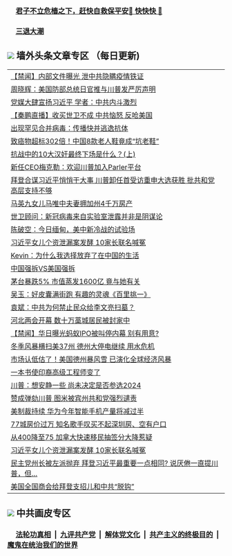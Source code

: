 
 ### &nbsp;&nbsp;&nbsp;&nbsp; [君子不立危樯之下，赶快自救保平安🍎 快快快 📩](https://github.com/pwgy/td/blob/master/README.md)

 ### &nbsp;&nbsp;&nbsp;&nbsp; [三退大潮](https://xcvkmzvnt.azureedge.net/?key=elmfdthqungpiwus&pin=85674129&ag=ogQuit&from=PW2) 

## <img src="https://img.icons8.com/cute-clipart/2x/circled-right.png"> 墙外头条文章专区 （每日更新)

<Table>
<tr><td colspan="2" align="left"><a href="https://cnlfbfej.xhuyd.press/?name=c1312089&key=encdeuyadochlaxz&from=pw2">【禁闻】内部文件曝光 泄中共隐瞒疫情铁证</a></td></tr>
<tr><td colspan="2" align="left"><a href="https://cnlfbfej.xhuyd.press/?name=c1312330&key=encdeuyadochlaxz&from=pw2">周晓辉：美国防部总统日官推与川普发严厉声明</a></td></tr>
<tr><td colspan="2" align="left"><a href="https://cnlfbfej.xhuyd.press/?name=c1312327&key=encdeuyadochlaxz&from=pw2">党媒大肆宣扬习近平 学者：中共内斗激烈</a></td></tr>
<tr><td colspan="2" align="left"><a href="https://cnlfbfej.xhuyd.press/?name=c1312381&key=encdeuyadochlaxz&from=pw2">【秦鹏直播】收买世卫不成 中共恼怒 反呛美国</a></td></tr>
<tr><td colspan="2" align="left"><a href="https://cnlfbfej.xhuyd.press/?name=c1312288&key=encdeuyadochlaxz&from=pw2">出现罕见合并病毒：传播快并逃逸抗体</a></td></tr>
<tr><td colspan="2" align="left"><a href="https://cnlfbfej.xhuyd.press/?name=c1312103&key=encdeuyadochlaxz&from=pw2">致癌物超标302倍！中国8款老人鞋竟成“坑老鞋”</a></td></tr>
<tr><td colspan="2" align="left"><a href="https://cnlfbfej.xhuyd.press/?name=c1312386&key=encdeuyadochlaxz&from=pw2">抗战中的10大汉奸最终下场是什么？(上)</a></td></tr>
<tr><td colspan="2" align="left"><a href="https://cnlfbfej.xhuyd.press/?name=c1312338&key=encdeuyadochlaxz&from=pw2">新任CEO梅克勒：欢迎川普加入Parler平台</a></td></tr>
<tr><td colspan="2" align="left"><a href="https://cnlfbfej.xhuyd.press/?name=c1312159&key=encdeuyadochlaxz&from=pw2">拜登合谋习近平悄悄干大事 川普卸任首受访重申大选获胜 批共和党高层支持不够</a></td></tr>
<tr><td colspan="2" align="left"><a href="https://cnlfbfej.xhuyd.press/?name=c1312335&key=encdeuyadochlaxz&from=pw2">马英九女儿马唯中夫妻拥加州4千万房产</a></td></tr>
<tr><td colspan="2" align="left"><a href="https://cnlfbfej.xhuyd.press/?name=c1312188&key=encdeuyadochlaxz&from=pw2">世卫顾问：新冠病毒来自实验室泄露并非是阴谋论</a></td></tr>
<tr><td colspan="2" align="left"><a href="https://cnlfbfej.xhuyd.press/?name=c1312269&key=encdeuyadochlaxz&from=pw2">陈破空：今日缅甸，美中新冷战的试验场</a></td></tr>
<tr><td colspan="2" align="left"><a href="https://cnlfbfej.xhuyd.press/?name=c1312262&key=encdeuyadochlaxz&from=pw2">习近平女儿个资泄漏案发酵 10家长联名喊冤</a></td></tr>
<tr><td colspan="2" align="left"><a href="https://cnlfbfej.xhuyd.press/?name=c1312151&key=encdeuyadochlaxz&from=pw2">Kevin：为什么我选择放弃了在中国的生活</a></td></tr>
<tr><td colspan="2" align="left"><a href="https://cnlfbfej.xhuyd.press/?name=c1312294&key=encdeuyadochlaxz&from=pw2">中国强拆VS美国强拆</a></td></tr>
<tr><td colspan="2" align="left"><a href="https://cnlfbfej.xhuyd.press/?name=c1312379&key=encdeuyadochlaxz&from=pw2">茅台暴跌5% 市值蒸发1600亿 竟与她有关</a></td></tr>
<tr><td colspan="2" align="left"><a href="https://cnlfbfej.xhuyd.press/?name=c1312329&key=encdeuyadochlaxz&from=pw2">吴玉：好皮囊满街跑  有趣的灵魂《百里挑一》</a></td></tr>
<tr><td colspan="2" align="left"><a href="https://cnlfbfej.xhuyd.press/?name=c1312222&key=encdeuyadochlaxz&from=pw2">袁斌：中共为何禁止民众给李文亮扫墓？</a></td></tr>
<tr><td colspan="2" align="left"><a href="https://cnlfbfej.xhuyd.press/?name=c1312090&key=encdeuyadochlaxz&from=pw2">河北两会开幕 数十万藁城居民被封家中</a></td></tr>
<tr><td colspan="2" align="left"><a href="https://cnlfbfej.xhuyd.press/?name=c1312091&key=encdeuyadochlaxz&from=pw2">【禁闻】华日曝光蚂蚁IPO被叫停内幕 别有用意?</a></td></tr>
<tr><td colspan="2" align="left"><a href="https://cnlfbfej.xhuyd.press/?name=c1312334&key=encdeuyadochlaxz&from=pw2">冬季风暴横扫美37州 德州大停电继续 用水危机</a></td></tr>
<tr><td colspan="2" align="left"><a href="https://cnlfbfej.xhuyd.press/?name=c1312158&key=encdeuyadochlaxz&from=pw2">市场认低估了！美国德州暴风雪 已演化全球经济风暴</a></td></tr>
<tr><td colspan="2" align="left"><a href="https://cnlfbfej.xhuyd.press/?name=c1312337&key=encdeuyadochlaxz&from=pw2">一本书使印裔高级工程师变了</a></td></tr>
<tr><td colspan="2" align="left"><a href="https://cnlfbfej.xhuyd.press/?name=c1312283&key=encdeuyadochlaxz&from=pw2">川普：想安静一些 尚未决定是否参选2024</a></td></tr>
<tr><td colspan="2" align="left"><a href="https://cnlfbfej.xhuyd.press/?name=c1312289&key=encdeuyadochlaxz&from=pw2">赞成弹劾川普 图米被宾州共和党强烈谴责</a></td></tr>
<tr><td colspan="2" align="left"><a href="https://cnlfbfej.xhuyd.press/?name=c1312380&key=encdeuyadochlaxz&from=pw2">美制裁持续 华为今年智能手机产量将减过半</a></td></tr>
<tr><td colspan="2" align="left"><a href="https://cnlfbfej.xhuyd.press/?name=c1312101&key=encdeuyadochlaxz&from=pw2">77城房价过万 知名歌手叹买不起深圳房、空有户口</a></td></tr>
<tr><td colspan="2" align="left"><a href="https://cnlfbfej.xhuyd.press/?name=c1312291&key=encdeuyadochlaxz&from=pw2">从400降至75 加拿大快速移民抽签分大降惹疑</a></td></tr>
<tr><td colspan="2" align="left"><a href="https://cnlfbfej.xhuyd.press/?name=c1312098&key=encdeuyadochlaxz&from=pw2">习近平女儿个资泄漏案发酵 10家长联名喊冤</a></td></tr>
<tr><td colspan="2" align="left"><a href="https://cnlfbfej.xhuyd.press/?name=c1312333&key=encdeuyadochlaxz&from=pw2">民主党州长被左派抛弃 拜登习近平最重要一点相同? 说厌倦一直提川普，但…</a></td></tr>
<tr><td colspan="2" align="left"><a href="https://cnlfbfej.xhuyd.press/?name=c1312287&key=encdeuyadochlaxz&from=pw2">美国全国商会给拜登支招儿和中共“脱钩”</a></td></tr>

 </Table>
 
 ## <img src="https://img.icons8.com/cute-clipart/2x/circled-right.png"> 中共画皮专区
 ### &nbsp;&nbsp;&nbsp;&nbsp; [法轮功真相](https://github.com/begood0513/basic/blob/master/README.md) &nbsp;|&nbsp; [九评共产党](https://github.com/begood0513/9ping.md/blob/master/README.md) &nbsp;|&nbsp; [解体党文化](https://github.com/begood0513/jtdwh.md/blob/master/README.md)   &nbsp;|&nbsp; [共产主义的终极目的](https://github.com/begood0513/gczydzjmd.md/blob/master/README.md) &nbsp;|&nbsp; [魔鬼在统治我们的世界](https://github.com/begood0513/gczydzjmd.md/blob/master/README.md) 

